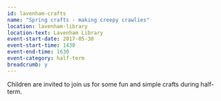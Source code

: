 ```yaml
---
id: lavenham-crafts
name: "Spring crafts - making creepy crawlies"
location: lavenham-library
location-text: Lavenham Library
event-start-date: 2017-05-30
event-start-time: 1430
event-end-time: 1630
event-category: half-term
breadcrumb: y
---
```


Children are invited to join us for some fun and simple crafts during half-term.
